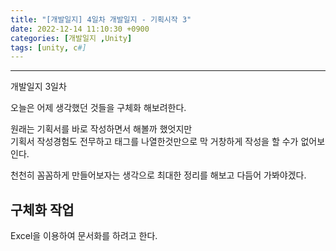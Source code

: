 ```yaml
---
title: "[개발일지] 4일차 개발일지 - 기획시작 3"
date: 2022-12-14 11:10:30 +0900
categories: [개발일지 ,Unity]
tags: [unity, c#]
---
```


<hr>

개발일지 3일차

오늘은 어제 생각했던 것들을 구체화 해보려한다.

원래는 기획서를 바로 작성하면서 해볼까 했엇지만 <br>기획서 작성경험도 전무하고 태그를 나열한것만으로 막 거창하게 작성을 할 수가 없어보인다.

천천히 꼼꼼하게 만들어보자는 생각으로 최대한 정리를 해보고 다듬어 가봐야겠다.

## 구체화 작업

Excel을 이용하여 문서화를 하려고 한다.






